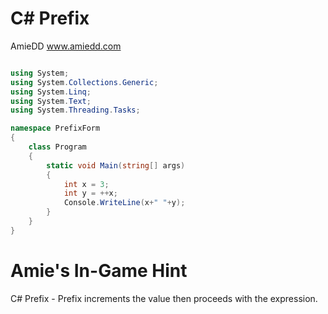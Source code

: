 # C# Prefix

AmieDD www.amiedd.com

```C# runnable

using System;
using System.Collections.Generic;
using System.Linq;
using System.Text;
using System.Threading.Tasks;

namespace PrefixForm
{
    class Program
    {
        static void Main(string[] args)
        {
            int x = 3;
            int y = ++x;
            Console.WriteLine(x+" "+y);
        }
    }
}
```

# Amie's In-Game Hint

C# Prefix - Prefix increments the value then proceeds with the expression. 
